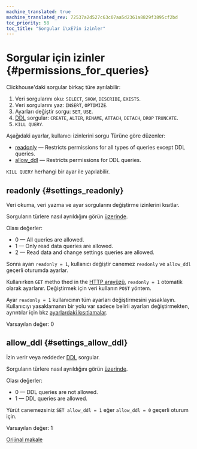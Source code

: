 ```yaml
---
machine_translated: true
machine_translated_rev: 72537a2d527c63c07aa5d2361a8829f3895cf2bd
toc_priority: 58
toc_title: "Sorgular i\xE7in izinler"
---
```


# Sorgular için izinler {#permissions_for_queries}

Clickhouse'daki sorgular birkaç türe ayrılabilir:

1.  Veri sorgularını oku: `SELECT`, `SHOW`, `DESCRIBE`, `EXISTS`.
2.  Veri sorgularını yaz: `INSERT`, `OPTIMIZE`.
3.  Ayarları değiştir sorgu: `SET`, `USE`.
4.  [DDL](https://en.wikipedia.org/wiki/Data_definition_language) sorgular: `CREATE`, `ALTER`, `RENAME`, `ATTACH`, `DETACH`, `DROP` `TRUNCATE`.
5.  `KILL QUERY`.

Aşağıdaki ayarlar, kullanıcı izinlerini sorgu Türüne göre düzenler:

-   [readonly](#settings_readonly) — Restricts permissions for all types of queries except DDL queries.
-   [allow\_ddl](#settings_allow_ddl) — Restricts permissions for DDL queries.

`KILL QUERY` herhangi bir ayar ile yapılabilir.

## readonly {#settings_readonly}

Veri okuma, veri yazma ve ayar sorgularını değiştirme izinlerini kısıtlar.

Sorguların türlere nasıl ayrıldığını görün [üzerinde](#permissions_for_queries).

Olası değerler:

-   0 — All queries are allowed.
-   1 — Only read data queries are allowed.
-   2 — Read data and change settings queries are allowed.

Sonra ayarı `readonly = 1`, kullanıcı değiştir canemez `readonly` ve `allow_ddl` geçerli oturumda ayarlar.

Kullanırken `GET` metho thed in the [HTTP arayüzü](../../interfaces/http.md), `readonly = 1` otomatik olarak ayarlanır. Değiştirmek için veri kullanın `POST` yöntem.

Ayar `readonly = 1` kullanıcının tüm ayarları değiştirmesini yasaklayın. Kullanıcıyı yasaklamanın bir yolu var
sadece belirli ayarları değiştirmekten, ayrıntılar için bkz [ayarlardaki kısıtlamalar](constraints-on-settings.md).

Varsayılan değer: 0

## allow\_ddl {#settings_allow_ddl}

İzin verir veya reddeder [DDL](https://en.wikipedia.org/wiki/Data_definition_language) sorgular.

Sorguların türlere nasıl ayrıldığını görün [üzerinde](#permissions_for_queries).

Olası değerler:

-   0 — DDL queries are not allowed.
-   1 — DDL queries are allowed.

Yürüt canemezsiniz `SET allow_ddl = 1` eğer `allow_ddl = 0` geçerli oturum için.

Varsayılan değer: 1

[Orijinal makale](https://clickhouse.tech/docs/en/operations/settings/permissions_for_queries/) <!--hide-->

